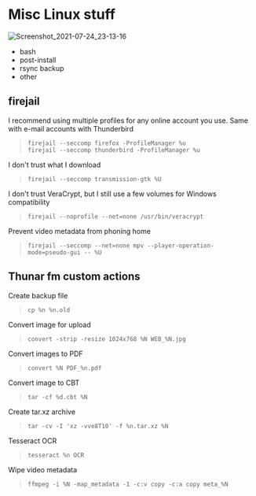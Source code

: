 # Misc Linux stuff
![Screenshot_2021-07-24_23-13-16](https://user-images.githubusercontent.com/78081080/126872817-88fc1872-a86b-445f-9a53-8e8c2d45d599.png)  
* bash  
* post-install  
* rsync backup  
* other  

## firejail

I recommend using multiple profiles for any online account you use. Same with e-mail accounts with Thunderbird
> `firejail --seccomp firefox -ProfileManager %u`  
> `firejail --seccomp thunderbird -ProfileManager %u`  

I don't trust what I download
> `firejail --seccomp transmission-gtk %U`  

I don't trust VeraCrypt, but I still use a few volumes for Windows compatibility
> `firejail --noprofile --net=none /usr/bin/veracrypt`  

Prevent video metadata from phoning home
> `firejail --seccomp --net=none mpv --player-operation-mode=pseudo-gui -- %U`  

## Thunar fm custom actions

Create backup file
> `cp %n %n.old`

Convert image for upload
> `convert -strip -resize 1024x768 %N WEB_%N.jpg`

Convert images to PDF
> `convert %N PDF_%n.pdf`

Convert image to CBT
> `tar -cf %d.cbt %N`

Create tar.xz archive
> `tar -cv -I 'xz -vve8T10' -f %n.tar.xz %N`

Tesseract OCR
> `tesseract %n OCR`

Wipe video metadata
> `ffmpeg -i %N -map_metadata -1 -c:v copy -c:a copy meta_%N`

























